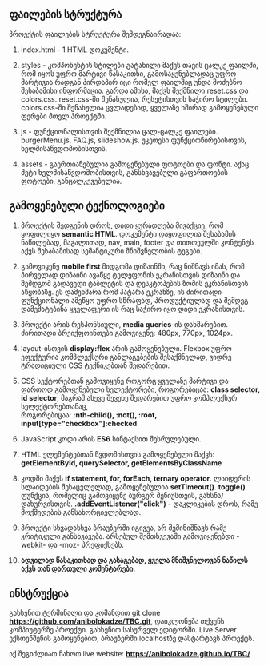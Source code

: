 ## ფაილების სტრუქტურა

პროექტის ფაილების სტრუქტურა შემდეგნაირადაა:
1. index.html - 1 HTML დოკუმენტი.
2. styles - კომპონენტის სტილები გატანილი მაქვს თავის ცალკე ფაილში, რომ იყოს უფრო მარტივი წასაკითხი, გამოსაყენებლადაც უფრო მარტივია რადგან პირდაპირ იცი რომელ ფაილშიც უნდა მოძებნო შესაბამისი ინფორმაცია.
            გარდა ამისა, მაქვს შექმნილი reset.css და colors.css.
            reset.css-ში შენახულია, რესეტისთვის საჭირო სტილები. colors.css-ში შენახულია ცვლადებად, ყველაზე ხშირად გამოყენებული ფერები მთელ პროექტში. 
            
3. js - ფუნქციონალისთვის შექმნილია ცალ-ცალკე ფაილები.
        burgerMenu.js, FAQ.js, slideshow.js. უკეთესი ფუნქციონირებისთვის, ხელმისაწვდომობისთვის.
4. assets - გაერთიანებულია გამოყენებული ფოტოები და ფონტი. აქაც მეტი ხელმისაწვდომობისთვის, განსხვავებული გაფართოების ფოტოები, განცალკევებულია.

## გამოყენებული ტექნოლოგიები
1. პროექტის შედგენის დროს, დიდი ყურადღება მივაქციე, რომ ყოფილიყო **semantic HTML**. დოკუმენტი დაყოფილია შესაბამის ნაწილებად, მაგალითად, nav, main, footer და თითოეულში კონტენტს აქვს შესაბამისად სემანტიკური მნიშვნელობის ტეგები.
   
2. გამოვიყენე **mobile first** მიდგომა დიზაინში, რაც ნიშნავს იმას, რომ პირველად დიზაინი ავაწყე ტელეფონის ეკრანისთვის დიზაინი და შემდგომ გადავედი ტაბლეტის და დესკტოპების ზომის ეკრანისთვის აწყობაზე. ეს დამეხმარა რომ პატარა ეკრანზე, ის ძირითადი ფუნქციონალი ამეწყო უფრო სწრაფად, პროდუქტიულად და შემდეგ დამემატებინა ყველაფერი ის რაც საჭირო იყო დიდი ეკრანისთვის.
   
3.   პროექტი არის რესპონსიული, **media queries**-ის დახმარებით. ძირითადი ბრეიქფოინთები გამოვიყენე: 480px, 770px, 1024px.

4.  layout-ისთვის **display:flex** არის გამოყენებული. Flexbox უფრო ეფექტურია კომპლექსური განლაგებების შესაქმნელად, ვიდრე ტრადიციული CSS ტექნიკებთან შედარებით.

5.  CSS სექტორებთან გამოვიყენე როგორც ყველაზე მარტივი და ფართოდ გამოყენებული სელექტორები, როგორებიცაა: **class selector, id selector**, მაგრამ ასევე შევეხე შედარებით უფრო კომპლექსურ სელექტორებთანაც,       
    როგორებიცაა:
    **:nth-child(), :not(), :root, input[type="checkbox"]:checked**
    
6.  JavaScript კოდი არის **ES6** სინტაქსით შესრულებული.
   
7.  HTML ელემენტებთან წვდომისთვის გამოყენებული მაქვს: **getElementById, querySelector, getElementsByClassName**
   
8.  კოდში მაქვს **if statement, for, forEach, ternary operator**.
    ლაიდერის სლაიდების შესაცვლელად, გამოყენებულია **setTimeout()**.
    **toggle()** ფუნქცია, რომელიც გამოვიყენე ბურგერ მენიუსთვის, გახსნა/დახურვისთვის.
    **.addEventListener("click")** - დაკლიკების დროს, რამე მოქმედების განსახორციელებლად.

9. პროექტი სხვადასხვა ბრაუზერში იგივეა, არ შემინიშნავს რამე კრიტიკული განსხვავება. არსებულ შემთხვევაში გამოვიყენებდი -webkit- და -moz- პრეფიქსებს.
10. **ადვილად წასაკითხად და გასაგებად, ყველა მნიშვნელოვან ნაწილს აქვს თან დართული კომენტარები.**

## ინსტრუქცია
გახსენით ტერმინალი და კომანდით git clone **https://github.com/anibolokadze/TBC.git**, დაიკლონება თქვენს კომპიუტერზე პროექტი.
გახსენით სასურველ ედიტორში.
Live Server ექსთენშენის გამოყენებით, ბრაუზერში localhostზე დასტარტავს პროექტს.

აქ შეგიძლიათ ნახოთ live website: **https://anibolokadze.github.io/TBC/**
